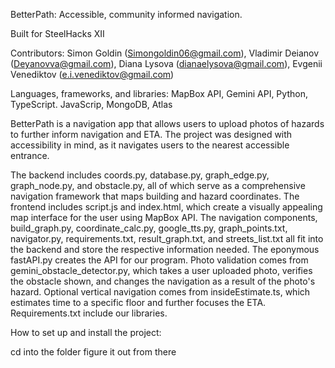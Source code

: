 BetterPath: Accessible, community informed navigation.

Built for SteelHacks XII

Contributors: Simon Goldin (Simongoldin06@gmail.com), Vladimir Deianov (Deyanovva@gmail.com), Diana Lysova (dianaelysova@gmail.com), Evgenii Venediktov (e.i.venediktov@gmail.com)

Languages, frameworks, and libraries: MapBox API, Gemini API, Python, TypeScript. JavaScrip, MongoDB, Atlas

BetterPath is a navigation app that allows users to upload photos of hazards to further inform navigation and ETA. The project was designed with accessibility in mind, as it navigates users to the nearest accessible entrance.

The backend includes coords.py, database.py, graph_edge.py, graph_node.py, and obstacle.py, all of which serve as a comprehensive navigation framework that maps building and hazard coordinates.
The frontend includes script.js and index.html, which create a visually appealing map interface for the user using MapBox API.
The navigation components, build_graph.py, coordinate_calc.py, google_tts.py, graph_points.txt, navigator.py, requirements.txt, result_graph.txt, and streets_list.txt all fit into the backend and store the respective information needed.
The eponymous fastAPI.py creates the API for our program.
Photo validation comes from gemini_obstacle_detector.py, which takes a user uploaded photo, verifies the obstacle shown, and changes the navigation as a result of the photo's hazard.
Optional vertical navigation comes from insideEstimate.ts, which estimates time to a specific floor and further focuses the ETA.
Requirements.txt include our libraries.

How to set up and install the project:

cd into the folder
figure it out from there
